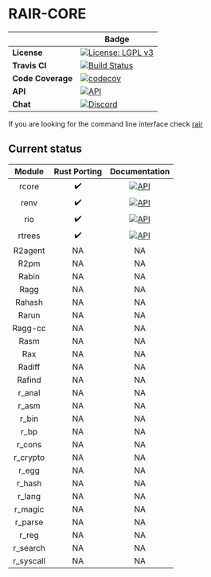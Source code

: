 # RAIR-CORE


|      |    Badge     |
|------|--------------|
|**License**|[![License: LGPL v3](https://img.shields.io/badge/License-LGPL%20v3-blue.svg)](https://www.gnu.org/licenses/lgpl-3.0)|
|**Travis CI**|  [![Build Status](https://travis-ci.org/Rair-Project/rair-core.svg?branch=master)](https://travis-ci.org/Rair-Project/rair-core)|
|**Code Coverage**|[![codecov](https://codecov.io/gh/Rair-Project/rair-core/branch/master/graph/badge.svg)](https://codecov.io/gh/Rair-Project/rair-core)|
|**API**| [![API](https://img.shields.io/badge/api-master-purple.svg)](https://rair-project.github.io/rair-core/)|
|**Chat**| [![Discord](https://img.shields.io/discord/634133396439695382?style=plastic)](https://discord.gg/Ce5fXmX)|



If you are looking for the command line interface check [rair](https://github.com/rair-project/rair)

## Current status
|   Module  	|   Rust Porting   |                                            Documentation                                           |
|:-------------:|:----------------:|:--------------------------------------------------------------------------------------------------:|
|   rcore  	|:heavy_check_mark:|[![API](https://img.shields.io/badge/api-master-purple.svg)](https://rair-project.github.io/rair-core/rcore/index.html)|
|  renv 	    |:heavy_check_mark:|[![API](https://img.shields.io/badge/api-master-purple.svg)](https://rair-project.github.io/rair-core/rair_env/index.html)|
|   rio       |:heavy_check_mark:|[![API](https://img.shields.io/badge/api-master-purple.svg)](https://rair-project.github.io/rair-core/rair_io/index.html)|
|   rtrees    |:heavy_check_mark:|[![API](https://img.shields.io/badge/api-master-purple.svg)](https://rair-project.github.io/rair-core/rtrees/index.html)|
|  R2agent  	|        NA        |NA|
|    R2pm   	|        NA        |NA|
|   Rabin   	|        NA        |NA|
|    Ragg   	|        NA        |NA|
|   Rahash  	|        NA        |NA|
|   Rarun   	|        NA        |NA|
|  Ragg-cc  	|        NA        |NA|
|    Rasm   	|        NA        |NA|
|    Rax    	|        NA        |NA|
|   Radiff  	|        NA        |NA|
|   Rafind  	|        NA        |NA|
|   r_anal  	|        NA        |NA|
|   r_asm   	|        NA        |NA|
|   r_bin   	|        NA        |NA|
|    r_bp   	|        NA        |NA|
|   r_cons  	|        NA        |NA|
|  r_crypto 	|        NA        |NA|
|   r_egg   	|        NA        |NA|
|   r_hash  	|        NA        |NA|
|   r_lang  	|        NA        |NA|
|  r_magic  	|        NA        |NA|
|  r_parse  	|        NA        |NA|
|   r_reg   	|        NA        |NA|
|  r_search 	|        NA        |NA|
| r_syscall 	|        NA        |NA|
